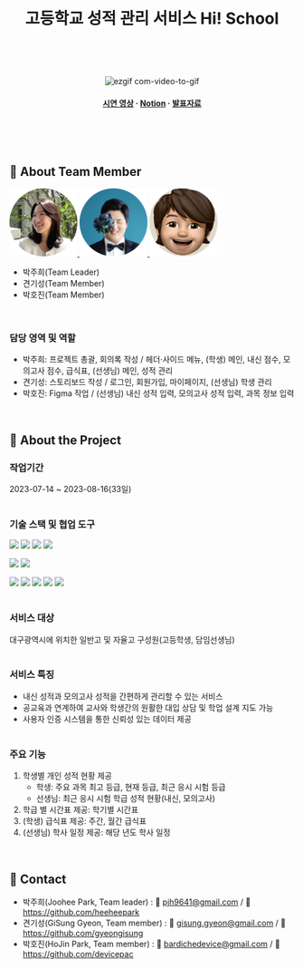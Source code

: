 <div align="center">

  <h1>고등학교 성적 관리 서비스 Hi! School</h1>
  <br><br><br>
  
  
<!-- Badges -->
<!-- Screenshots -->


![ezgif com-video-to-gif](https://github.com/heeheepark/hischool/assets/101806077/de0c8023-fce7-479d-95b3-1b347f87760a)

<h4>
  <a href="https://www.youtube.com/watch?v=R0n2SBrBQeA">시연 영상</a>
  <span> · </span>
    <a href="https://heeheepark.notion.site/team_c-c0c5b2a4fe2b4ddab7acde1638bc4e67?pvs=4">Notion</a>
  <span> · </span>
    <a href="https://www.canva.com/design/DAFq6ul3FIQ/FWsmdrQ-RLDoM2DY87YasA/view?utm_content=DAFq6ul3FIQ&utm_campaign=designshare&utm_medium=link&utm_source=publishsharelink">발표자료</a>
  </h4>
</div>

<br /><br><br>

<!-- TechStack -->

## :space_invader: About Team Member

<a href="https://github.com/heeheepark">
  <img src="/src/assets/developer1.png" width="120px" height="120px"/>
</a>
<a href="https://github.com/gyeongisung">
<img src="/src/assets/developer2.png" width="120px" height="120px">
</a>
<a href="https://github.com/devicepac">
<img src="/src/assets/developer3.png" width="120px" height="120px">
</a>

- 박주희(Team Leader)
- 견기성(Team Member)
- 박호진(Team Member)

<br>

### 담당 영역 및 역할

- 박주희: 프로젝트 총괄, 회의록 작성 / 헤더·사이드 메뉴, (학생) 메인, 내신 점수, 모의고사 점수, 급식표, (선생님) 메인, 성적 관리
- 견기성: 스토리보드 작성 / 로그인, 회원가입, 마이페이지, (선생님) 학생 관리
- 박호진: Figma 작업 / (선생님) 내신 성적 입력, 모의고사 성적 입력, 과목 정보 입력

<br>
<!-- About the Project -->

## :star2: About the Project

### 작업기간

2023-07-14 ~ 2023-08-16(33일)
<br><br>

<!-- Getting Started -->

### 기술 스택 및 협업 도구

<img src="https://img.shields.io/badge/React-61DAFB?style=flat&logo=React&logoColor=white" /> <img src="https://img.shields.io/badge/HTML5-E34F26?style=flat&logo=HTML5&logoColor=white" /> <img src="https://img.shields.io/badge/CSS3-1572B6?style=flat&logo=CSS3&logoColor=white" /> <img src="https://img.shields.io/badge/JavaScript-F7DF1E?style=flat&logo=JavaScript&logoColor=white" /> 

<img src="https://img.shields.io/badge/Styled_component-DB7093?style=flat&logo=styledcomponents&logoColor=white" /> <img src="https://img.shields.io/badge/fontawesome-528DD7?style=flat&logo=fontawesome&logoColor=white" /> 


<img src="https://img.shields.io/badge/GitHub-181717?style=flat&logo=GitHub&logoColor=white" /> <img src="https://img.shields.io/badge/Sourcetree-0052CC?style=flat&logo=Sourcetree&logoColor=white" /> <img src="https://img.shields.io/badge/Slack-4A154B?style=flat&logo=Slack&logoColor=white" /> <img src="https://img.shields.io/badge/Notion-000000?style=flat&logo=Notion&logoColor=white" />  <img src="https://img.shields.io/badge/Figma-F24E1E?style=flat&logo=Figma&logoColor=white" /> 
<br><br>

<!-- Features -->

### 서비스 대상

대구광역시에 위치한 일반고 및 자율고 구성원(고등학생, 담임선생님)
  <br><br>

### 서비스 특징

- 내신 성적과 모의고사 성적을 간편하게 관리할 수 있는 서비스
- 공교육과 연계하여 교사와 학생간의 원활한 대입 상담 및 학업 설계 지도 가능
- 사용자 인증 시스템을 통한 신뢰성 있는 데이터 제공
  <br><br>

### 주요 기능
1. 학생별 개인 성적 현황 제공
   - 학생: 주요 과목 최고 등급, 현재 등급, 최근 응시 시험 등급
   - 선생님: 최근 응시 시험 학급 성적 현황(내신, 모의고사)
2. 학급 별 시간표 제공: 학기별 시간표
3. (학생) 급식표 제공: 주간, 월간 급식표
4. (선생님) 학사 일정 제공: 해당 년도 학사 일정
  <br>

## :handshake: Contact

- 박주희(Joohee Park, Team leader) : 📨 pjh9641@gmail.com / 🔗 https://github.com/heeheepark
- 견기성(GiSung Gyeon, Team member) : 📨 gisung.gyeon@gmail.com / 🔗 https://github.com/gyeongisung
- 박호진(HoJin Park, Team member) : 📨 bardichedevice@gmail.com / 🔗 https://github.com/devicepac
